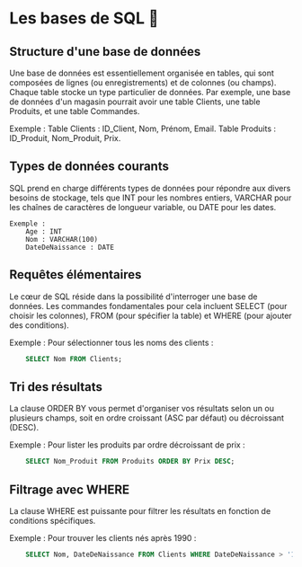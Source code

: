 # Les bases de SQL 📝
## Structure d'une base de données

Une base de données est essentiellement organisée en tables, qui sont composées de lignes (ou enregistrements) et de colonnes (ou champs). Chaque table stocke un type particulier de données. Par exemple, une base de données d'un magasin pourrait avoir une table Clients, une table Produits, et une table Commandes.

  Exemple :
        Table Clients : ID_Client, Nom, Prénom, Email.
        Table Produits : ID_Produit, Nom_Produit, Prix.

## Types de données courants

SQL prend en charge différents types de données pour répondre aux divers besoins de stockage, tels que INT pour les nombres entiers, VARCHAR pour les chaînes de caractères de longueur variable, ou DATE pour les dates.

    Exemple :
        Age : INT
        Nom : VARCHAR(100)
        DateDeNaissance : DATE

## Requêtes élémentaires

Le cœur de SQL réside dans la possibilité d'interroger une base de données. Les commandes fondamentales pour cela incluent SELECT (pour choisir les colonnes), FROM (pour spécifier la table) et WHERE (pour ajouter des conditions).

Exemple : Pour sélectionner tous les noms des clients :
```sql
    SELECT Nom FROM Clients;
```
## Tri des résultats

La clause ORDER BY vous permet d'organiser vos résultats selon un ou plusieurs champs, soit en ordre croissant (ASC par défaut) ou décroissant (DESC).

Exemple : Pour lister les produits par ordre décroissant de prix :
```sql
    SELECT Nom_Produit FROM Produits ORDER BY Prix DESC;
```
## Filtrage avec WHERE

La clause WHERE est puissante pour filtrer les résultats en fonction de conditions spécifiques.

Exemple : Pour trouver les clients nés après 1990 :


```sql
    SELECT Nom, DateDeNaissance FROM Clients WHERE DateDeNaissance > '1990-01-01';
```

